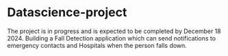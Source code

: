 # Datascience-project

The project is in progress and is expected to be completed by December 18 2024. Building a Fall Detection application which can send notifications to emergency contacts and Hospitals when the person falls down. 
